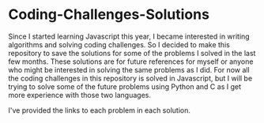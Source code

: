 # Coding-Challenges-Solutions

Since I started learning Javascript this year, I became interested in writing algorithms and solving coding challenges. So I decided to make this repository to save the solutions for some of the problems I solved in the last few months. These solutions are for future references for myself or anyone who might be interested in solving the same problems as I did. For now all the coding challenges in this repository is solved in Javascript, but I will be trying to solve some of the future problems using Python and C as I get more experience with those two languages.

I've provided the links to each problem in each solution.
